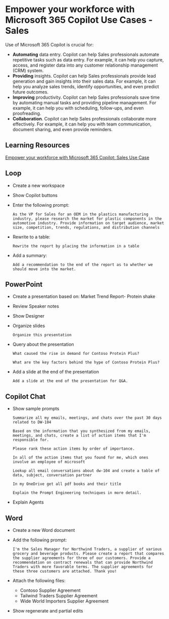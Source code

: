 # Empower your workforce with Microsoft 365 Copilot Use Cases - Sales

Use of Microsoft 365 Copilot is crucial for:

- **Automating** data entry. Copilot can help Sales professionals automate repetitive tasks such as data entry. For example, it can help you capture, access, and register data into any customer relationship management (CRM) system.
- **Providing** insights. Copilot can help Sales professionals provide lead generation and gain insights into their sales data. For example, it can help you analyze sales trends, identify opportunities, and even predict future outcomes.
- **Improving** productivity. Copilot can help Sales professionals save time by automating manual tasks and providing pipeline management. For example, it can help you with scheduling, follow-ups, and even proofreading.
- **Collaboration**. Copilot can help Sales professionals collaborate more effectively. For example, it can help you with team communication, document sharing, and even provide reminders.

## Learning Resources

[Empower your workforce with Microsoft 365 Copilot: Sales Use Case](https://learn.microsoft.com/en-us/training/modules/empower-workforce-copilot-sales/)

## Loop

- Create a new workspace

- Show Copilot buttons

- Enter the following prompt:

  ```prompt
  As the VP for Sales for an OEM in the plastics manufacturing industry, please research the market for plastic components in the automotive industry. Provide information on target audience, market size, competition, trends, regulations, and distribution channels
  ```

- Rewrite to a table:

  ```prompt
  Rewrite the report by placing the information in a table
  ```

- Add a summary:

  ```prompt
  Add a recommendation to the end of the report as to whether we should move into the market.
  ```

## PowerPoint

- Create a presentation based on: Market Trend Report- Protein shake

- Review Speaker notes

- Show Designer

- Organize slides

  ```prompt
  Organize this presentation
  ```

- Query about the presentation

  ```prompt
  What caused the rise in demand for Contoso Protein Plus?
  ```

  ```prompt
  What are the key factors behind the hype of Contoso Protein Plus?
  ```

- Add a slide at the end of the presentation

  ```prompt
  Add a slide at the end of the presentation for Q&A.
  ```

## Copilot Chat

- Show sample prompts

  ```prompt
  Summarize all my emails, meetings, and chats over the past 30 days related to DW-104
  ```

  ```prompt
  Based on the information that you synthesized from my emails, meetings, and chats, create a list of action items that I'm responsible for.
  ```

  ```prompt
  Please rank these action items by order of importance.
  ```

  ```prompt
  In all of the action items that you found for me, which ones involve an employee of microsoft
  ```

  ```prompt
  Lookup all email conversations about dw-104 and create a table of data, subject, conversation partner
  ```

  ```prompt
  In my OneDrive get all pdf books and their title
  ```

  ```prompt
  Explain the Prompt Engineering techniques in more detail.
  ```

- Explain Agents

## Word

- Create a new Word document

- Add the following prompt:

  ```prompt
  I'm the Sales Manager for Northwind Traders, a supplier of various grocery and beverage products. Please create a report that compares the supplier agreements for three of our customers. Provide a recommendation on contract renewals that can provide Northwind Traders with more favorable terms. The supplier agreements for these three customers are attached. Thank you!
  ```

- Attach the following files:

  - Contoso Supplier Agreement
  - Tailwind Traders Supplier Agreement
  - Wide World Importers Supplier Agreement

- Show regenerate and partial edits
